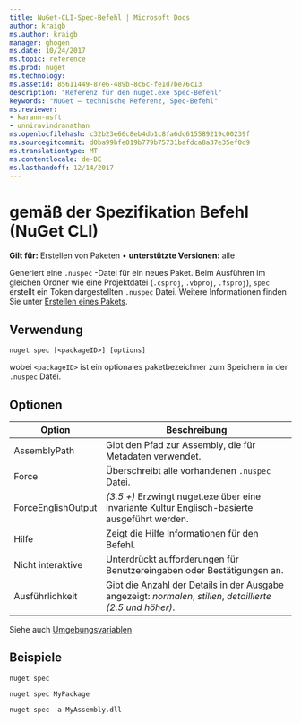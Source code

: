 ```yaml
---
title: NuGet-CLI-Spec-Befehl | Microsoft Docs
author: kraigb
ms.author: kraigb
manager: ghogen
ms.date: 10/24/2017
ms.topic: reference
ms.prod: nuget
ms.technology: 
ms.assetid: 85611449-87e6-489b-8c6c-fe1d7be76c13
description: "Referenz für den nuget.exe Spec-Befehl"
keywords: "NuGet – technische Referenz, Spec-Befehl"
ms.reviewer:
- karann-msft
- unniravindranathan
ms.openlocfilehash: c32b23e66c8eb4db1c8fa6dc615589219c00239f
ms.sourcegitcommit: d0ba99bfe019b779b75731bafdca8a37e35ef0d9
ms.translationtype: MT
ms.contentlocale: de-DE
ms.lasthandoff: 12/14/2017
---
```

# <a name="spec-command-nuget-cli"></a>gemäß der Spezifikation Befehl (NuGet CLI)

**Gilt für:** Erstellen von Paketen &bullet; **unterstützte Versionen:** alle

Generiert eine `.nuspec` -Datei für ein neues Paket. Beim Ausführen im gleichen Ordner wie eine Projektdatei (`.csproj`, `.vbproj`, `.fsproj`), `spec` erstellt ein Token dargestellten `.nuspec` Datei. Weitere Informationen finden Sie unter [Erstellen eines Pakets](../create-packages/creating-a-package.md).

## <a name="usage"></a>Verwendung

```
nuget spec [<packageID>] [options]
```

wobei `<packageID>` ist ein optionales paketbezeichner zum Speichern in der `.nuspec` Datei.

## <a name="options"></a>Optionen

| Option | Beschreibung |
| --- | --- |
| AssemblyPath | Gibt den Pfad zur Assembly, die für Metadaten verwendet. |
| Force | Überschreibt alle vorhandenen `.nuspec` Datei. |
| ForceEnglishOutput | *(3.5 +)*  Erzwingt nuget.exe über eine invariante Kultur Englisch-basierte ausgeführt werden. |
| Hilfe | Zeigt die Hilfe Informationen für den Befehl. |
| Nicht interaktive | Unterdrückt aufforderungen für Benutzereingaben oder Bestätigungen an. |
| Ausführlichkeit | Gibt die Anzahl der Details in der Ausgabe angezeigt: *normalen*, *stillen*, *detaillierte (2.5 und höher)*. |

Siehe auch [Umgebungsvariablen](cli-ref-environment-variables.md)

## <a name="examples"></a>Beispiele

```
nuget spec

nuget spec MyPackage

nuget spec -a MyAssembly.dll
```
